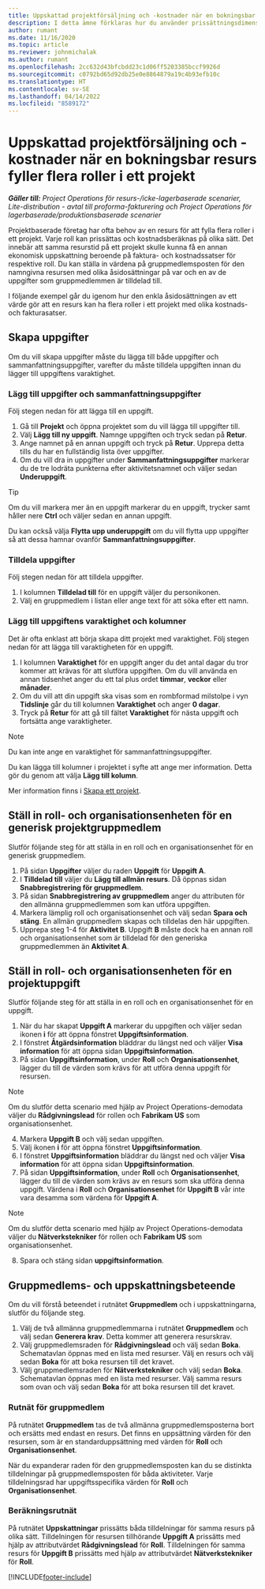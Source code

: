 ```yaml
---
title: Uppskattad projektförsäljning och -kostnader när en bokningsbar resurs fyller flera roller i ett projekt
description: I detta ämne förklaras hur du använder prissättningsdimensioner för att stödja pris- och kostnadsberäkningar för en resurs som fyller flera roller i ett projekt.
author: rumant
ms.date: 11/16/2020
ms.topic: article
ms.reviewer: johnmichalak
ms.author: rumant
ms.openlocfilehash: 2cc632d43bfcbdd23c1d06ff5203385bccf9926d
ms.sourcegitcommit: c0792bd65d92db25e0e8864879a19c4b93efb10c
ms.translationtype: HT
ms.contentlocale: sv-SE
ms.lasthandoff: 04/14/2022
ms.locfileid: "8589172"
---
```

# <a name="estimate-project-sales-and-costs-when-a-bookable-resource-fills-multiple-roles-on-a-project"></a>Uppskattad projektförsäljning och -kostnader när en bokningsbar resurs fyller flera roller i ett projekt 

_**Gäller till:** Project Operations för resurs-/icke-lagerbaserade scenarier, Lite-distribution - avtal till proforma-fakturering och Project Operations för lagerbaserade/produktionsbaserade scenarier_ 

Projektbaserade företag har ofta behov av en resurs för att fylla flera roller i ett projekt. Varje roll kan prissättas och kostnadsberäknas på olika sätt. Det innebär att samma resurstid på ett projekt skulle kunna få en annan ekonomisk uppskattning beroende på faktura- och kostnadssatser för respektive roll. Du kan ställa in värdena på gruppmedlemsposten för den namngivna resursen med olika åsidosättningar på var och en av de uppgifter som gruppmedlemmen är tilldelad till.

I följande exempel går du igenom hur den enkla åsidosättningen av ett värde gör att en resurs kan ha flera roller i ett projekt med olika kostnads- och fakturasatser.

## <a name="create-tasks"></a>Skapa uppgifter
Om du vill skapa uppgifter måste du lägga till både uppgifter och sammanfattningsuppgifter, varefter du måste tilldela uppgiften innan du lägger till uppgiftens varaktighet. 

### <a name="add-tasks-and-summary-tasks"></a>Lägg till uppgifter och sammanfattningsuppgifter
Följ stegen nedan för att lägga till en uppgift.

1. Gå till **Projekt** och öppna projektet som du vill lägga till uppgifter till.
2. Välj **Lägg till ny uppgift**. Namnge uppgiften och tryck sedan på **Retur**.
3. Ange namnet på en annan uppgift och tryck på **Retur**. Upprepa detta tills du har en fullständig lista över uppgifter.
3. Om du vill dra in uppgifter under **Sammanfattningsuppgifter** markerar du de tre lodräta punkterna efter aktivitetsnamnet och väljer sedan **Underuppgift**. 

  > [!TIP]
  > Om du vill markera mer än en uppgift markerar du en uppgift, trycker samt håller nere **Ctrl** och väljer sedan en annan uppgift.
  >
  > Du kan också välja **Flytta upp underuppgift** om du vill flytta upp uppgifter så att dessa hamnar ovanför **Sammanfattningsuppgifter**.

### <a name="assign-tasks"></a>Tilldela uppgifter

Följ stegen nedan för att tilldela uppgifter.

1. I kolumnen **Tilldelad till** för en uppgift väljer du personikonen.
2. Välj en gruppmedlem i listan eller ange text för att söka efter ett namn.

### <a name="add-task-duration-and-columns"></a>Lägg till uppgiftens varaktighet och kolumner

Det är ofta enklast att börja skapa ditt projekt med varaktighet. Följ stegen nedan för att lägga till varaktigheten för en uppgift.

1. I kolumnen **Varaktighet** för en uppgift anger du det antal dagar du tror kommer att krävas för att slutföra uppgiften. Om du vill använda en annan tidsenhet anger du ett tal plus ordet **timmar**, **veckor** eller **månader**.
2. Om du vill att din uppgift ska visas som en rombformad milstolpe i vyn **Tidslinje** går du till kolumnen **Varaktighet** och anger **0 dagar**.
3. Tryck på **Retur** för att gå till fältet **Varaktighet** för nästa uppgift och fortsätta ange varaktigheter.

  > [!NOTE]
  > Du kan inte ange en varaktighet för sammanfattningsuppgifter.

Du kan lägga till kolumner i projektet i syfte att ange mer information. Detta gör du genom att välja **Lägg till kolumn**. 

Mer information finns i [Skapa ett projekt](https://support.microsoft.com/en-us/office/create-a-project-a5b5e823-fb2e-45fd-be00-7d84422d9749).

## <a name="set-up-the-role-and-organization-unit-for-a-generic-project-team-member"></a>Ställ in roll- och organisationsenheten för en generisk projektgruppmedlem
Slutför följande steg för att ställa in en roll och en organisationsenhet för en generisk gruppmedlem.

1. På sidan **Uppgifter** väljer du raden **Uppgift** för **Uppgift A**. 
2. I **Tilldelad till** väljer du **Lägg till allmän resurs**. Då öppnas sidan **Snabbregistrering för gruppmedlem**.
3. På sidan **Snabbregistrering av gruppmedlem** anger du attributen för den allmänna gruppmedlemmen som kan utföra uppgiften.
4. Markera lämplig roll och organisationsenhet och välj sedan **Spara och stäng**. En allmän gruppmedlem skapas och tilldelas den här uppgiften. 
5. Upprepa steg 1-4 för **Aktivitet B**. Uppgift **B** måste dock ha en annan roll och organisationsenhet som är tilldelad för den generiska gruppmedlemmen än **Aktivitet A**. 

## <a name="set-up-the-role-and-organization-unit-for-a-project-task"></a>Ställ in roll- och organisationsenheten för en projektuppgift
Slutför följande steg för att ställa in en roll och en organisationsenhet för en uppgift.

1. När du har skapat **Uppgift A** markerar du uppgiften och väljer sedan ikonen **i** för att öppna fönstret **Uppgiftsinformation**. 
2. I fönstret **Åtgärdsinformation** bläddrar du längst ned och väljer **Visa information** för att öppna sidan **Uppgiftsinformation**.
3. På sidan **Uppgiftsinformation**, under **Roll** och **Organisationsenhet**, lägger du till de värden som krävs för att utföra denna uppgift för resursen. 

  > [!NOTE]
  > Om du slutför detta scenario med hjälp av Project Operations-demodata väljer du **Rådgivningslead** för rollen och **Fabrikam US** som organisationsenhet.

4. Markera **Uppgift B** och välj sedan uppgiften.
5. Välj ikonen **i** för att öppna fönstret **Uppgiftsinformation**. 
6. I fönstret **Uppgiftsinformation** bläddrar du längst ned och väljer **Visa information** för att öppna sidan **Uppgiftsinformation**.
7. På sidan **Uppgiftsinformation**, under **Roll** och **Organisationsenhet**, lägger du till de värden som krävs av en resurs som ska utföra denna uppgift. Värdena i **Roll** och **Organisationsenhet** för **Uppgift B** vår inte vara desamma som värdena för **Uppgift A**. 

  > [!NOTE]
  > Om du slutför detta scenario med hjälp av Project Operations-demodata väljer du **Nätverkstekniker** för rollen och **Fabrikam US** som organisationsenhet.

8. Spara och stäng sidan **uppgiftsinformation**. 

## <a name="team-member-and-estimates-behavior"></a>Gruppmedlems- och uppskattningsbeteende 
Om du vill förstå beteendet i rutnätet **Gruppmedlem** och i uppskattningarna, slutför du följande steg.

1. Välj de två allmänna gruppmedlemmarna i rutnätet **Gruppmedlem** och välj sedan **Generera krav**. Detta kommer att generera resurskrav. 
2. Välj gruppmedlemsraden för **Rådgivningslead** och välj sedan **Boka**. Schematavlan öppnas med en lista med resurser. Välj en resurs och välj sedan **Boka** för att boka resursen till det kravet.
3. Välj gruppmedlemsraden för **Nätverkstekniker** och välj sedan **Boka**. Schematavlan öppnas med en lista med resurser. Välj samma resurs som ovan och välj sedan **Boka** för att boka resursen till det kravet.

### <a name="team-member-grid"></a>Rutnät för gruppmedlem 

På rutnätet **Gruppmedlem** tas de två allmänna gruppmedlemsposterna bort och ersätts med endast en resurs. Det finns en uppsättning värden för den resursen, som är en standarduppsättning med värden för **Roll** och **Organisationsenhet**.

När du expanderar raden för den gruppmedlemsposten kan du se distinkta tilldelningar på gruppmedlemsposten för båda aktiviteter. Varje tilldelningsrad har uppgiftsspecifika värden för **Roll** och **Organisationsenhet**. 

### <a name="estimates-grid"></a>Beräkningsrutnät 

På rutnätet **Uppskattningar** prissätts båda tilldelningar för samma resurs på olika sätt. Tilldelningen för resursen tillhörande **Uppgift A** prissätts med hjälp av attributvärdet **Rådgivningslead** för **Roll**. Tilldelningen för samma resurs för **Uppgift B** prissätts med hjälp av attributvärdet **Nätverkstekniker** för **Roll**.


[!INCLUDE[footer-include](../includes/footer-banner.md)]